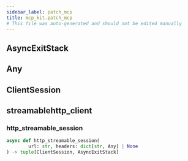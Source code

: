 ```yaml
---
sidebar_label: patch_mcp
title: mcp_kit.patch_mcp
# This file was auto-generated and should not be edited manually
---
```


## AsyncExitStack

## Any

## ClientSession

## streamablehttp\_client

### http\_streamable\_session

```python
async def http_streamable_session(
        url: str, headers: dict[str, Any] | None
) -> tuple[ClientSession, AsyncExitStack]
```

